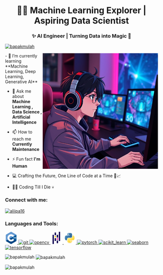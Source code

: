 <h1 align="center">👨‍💻 Machine Learning Explorer | Aspiring Data Scientist</h1>
<h3 align="center">✨ AI Engineer | Turning Data into Magic 🌟</h3>

<p align="left"> <a href="https://github.com/ryo-ma/github-profile-trophy"><img src="https://github-profile-trophy.vercel.app/?username=bapakmulah" alt="bapakmulah" /></a> </p>
<img alt='coding' align='right' width=380 src='https://github.com/BapakmuLah/Image-Folder/blob/a37f8e92320f12de49e461ed14e16c9529515d4a/Anime-coding-aesthetic.jpg'>
- 🌱 I’m currently learning **Machine Learning, Deep Learning, Generative AI**

- 💬 Ask me about **Machine Learning , Data Science , Artificial Intelligence**

- 📫 How to reach me **Currently Maintenance**

- ⚡ Fun fact **I'm Human**
  
- 💻 Crafting the Future, One Line of Code at a Time 🧠📈
  
- 👨‍💻 Coding Till I Die 💀

<h3 align="left">Connect with me:</h3>
<p align="left">
<a href="https://www.leetcode.com/aliipa16" target="blank"><img align="center" src="https://raw.githubusercontent.com/rahuldkjain/github-profile-readme-generator/master/src/images/icons/Social/leet-code.svg" alt="aliipa16" height="30" width="40" /></a>
</p>

<h3 align="left">Languages and Tools:</h3>
<p align="left"> <a href="https://www.w3schools.com/cpp/" target="_blank" rel="noreferrer"> <img src="https://raw.githubusercontent.com/devicons/devicon/master/icons/cplusplus/cplusplus-original.svg" alt="cplusplus" width="40" height="40"/> </a> <a href="https://git-scm.com/" target="_blank" rel="noreferrer"> <img src="https://www.vectorlogo.zone/logos/git-scm/git-scm-icon.svg" alt="git" width="40" height="40"/> </a> <a href="https://opencv.org/" target="_blank" rel="noreferrer"> <img src="https://www.vectorlogo.zone/logos/opencv/opencv-icon.svg" alt="opencv" width="40" height="40"/> </a> <a href="https://pandas.pydata.org/" target="_blank" rel="noreferrer"> <img src="https://raw.githubusercontent.com/devicons/devicon/2ae2a900d2f041da66e950e4d48052658d850630/icons/pandas/pandas-original.svg" alt="pandas" width="40" height="40"/> </a> <a href="https://www.python.org" target="_blank" rel="noreferrer"> <img src="https://raw.githubusercontent.com/devicons/devicon/master/icons/python/python-original.svg" alt="python" width="40" height="40"/> </a> <a href="https://pytorch.org/" target="_blank" rel="noreferrer"> <img src="https://www.vectorlogo.zone/logos/pytorch/pytorch-icon.svg" alt="pytorch" width="40" height="40"/> </a> <a href="https://scikit-learn.org/" target="_blank" rel="noreferrer"> <img src="https://upload.wikimedia.org/wikipedia/commons/0/05/Scikit_learn_logo_small.svg" alt="scikit_learn" width="40" height="40"/> </a> <a href="https://seaborn.pydata.org/" target="_blank" rel="noreferrer"> <img src="https://seaborn.pydata.org/_images/logo-mark-lightbg.svg" alt="seaborn" width="40" height="40"/> </a> <a href="https://www.tensorflow.org" target="_blank" rel="noreferrer"> <img src="https://www.vectorlogo.zone/logos/tensorflow/tensorflow-icon.svg" alt="tensorflow" width="40" height="40"/> </a> </p>

<p><img align="left" src="https://github-readme-stats.vercel.app/api/top-langs?username=bapakmulah&show_icons=true&locale=en&layout=compact" alt="bapakmulah" /></p>

<p>&nbsp;<img align="center" src="https://github-readme-stats.vercel.app/api?username=bapakmulah&show_icons=true&locale=en" alt="bapakmulah" /></p>

<p><img align="center" src="https://github-readme-streak-stats.herokuapp.com/?user=bapakmulah&" alt="bapakmulah" /></p>

